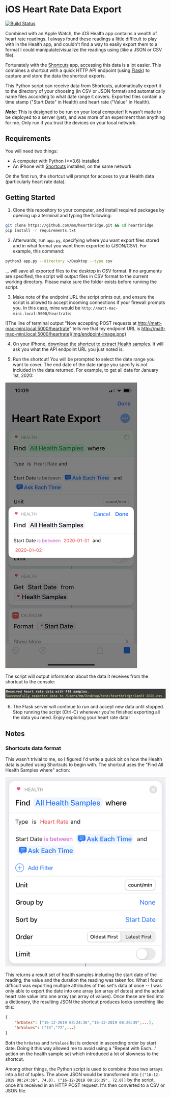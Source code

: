 # iOS Heart Rate Data Export

[![Build Status](https://travis-ci.com/mm/heartbridge.svg?token=yXBeMYKrVPs7F4WBmP1R&branch=master)](https://travis-ci.com/mm/heartbridge)

Combined with an Apple Watch, the iOS Health app contains a wealth of heart rate readings. I always found these readings a little difficult to play with in the Health app, and couldn't find a way to easily export them to a format I could manipulate/visualize the readings using (like a JSON or CSV file).

Fortunately with the [Shortcuts](https://apps.apple.com/us/app/shortcuts/id915249334) app, accessing this data is a lot easier. This combines a shortcut with a quick HTTP API endpoint (using [Flask](http://flask.palletsprojects.com/en/1.1.x/)) to capture and store the data the shortcut exports. 

This Python script can receive data from Shortcuts, automatically export it to the directory of your choosing (in CSV or JSON format) and automatically name files according to what date range it covers. Exported files contain a time stamp ("Start Date" in Health) and heart rate ("Value" in Health).

**_Note_**: This is designed to be run on your local computer! It wasn't made to be deployed to a server (yet), and was more of an experiment than anything for me. Only run if you trust the devices on your local network.

## Requirements

You will need two things:

* A computer with Python (>=3.6) installed
* An iPhone with [Shortcuts](https://apps.apple.com/us/app/shortcuts/id915249334) installed, on the same network

On the first run, the shortcut will prompt for access to your Health data (particularly heart rate data).

## Getting Started

1. Clone this repository to your computer, and install required packages by opening up a terminal and typing the following:

```bash
git clone https://github.com/mm/heartbridge.git && cd heartbridge
pip install -r requirements.txt
```

2. Afterwards, run `app.py`, specifying where you want export files stored and in what format you want them exported to (JSON/CSV). For example, this command:

```bash
python3 app.py --directory ~/Desktop --type csv
```

... will save all exported files to the desktop in CSV format. If no arguments are specified, the script will output files in CSV format to the current working directory. Please make sure the folder exists before running the script.

3. Make note of the endpoint URL the script prints out, and ensure the script is allowed to accept incoming connections if your firewall prompts you. In this case, mine would be ```http://matt-mac-mini.local:5000/heartrate```:

![The line of terminal output "Now accepting POST requests at http://matt-mac-mini.local:5000/heartrate" tells me that my endpoint URL is http://matt-mac-mini.local:5000/heartrate](img/endpoint-image.png)

4. On your iPhone, [download the shortcut to extract Health samples](https://www.icloud.com/shortcuts/2d24033f74bb493c8017e4986e6233bf). It will ask you what the API endpoint URL you just noted is.

5. Run the shortcut! You will be prompted to select the date range you want to cover. The end date of the date range you specify is not included in the data returned. For example, to get all data for January 1st, 2020:

![To select all data for January 1st, 2020, you would select a date range between January 1st and 2nd](img/shortcut-iPhone.png)

The script will output information about the data it receives from the shortcut to the console:

![Information about the data received by the script (number of samples and path of the file produced) is outputted to the console](img/script-output.png)

6. The Flask server will continue to run and accept new data until stopped. Stop running the script (Ctrl-C) whenever you're finished exporting all the data you need. Enjoy exploring your heart rate data!

## Notes

### Shortcuts data format

This wasn't trivial to me, so I figured I'd write a quick bit on how the Health data is pulled using Shortcuts to begin with. The shortcut uses the "Find All Health Samples where" action:

![A screenshot of the "Find All Health Samples where" action](img/find_action.jpeg)

This returns a result set of health samples including the start date of the reading, the value and the duration the reading was taken for. What I found difficult was exporting multiple attributes of this set's data at once -- I was only able to export the date into one array (an array of dates) and the actual heart rate value into one array (an array of values). Once these are tied into a dictionary, the resulting JSON the shortcut produces looks something like this:

```json
{
    "hrDates": ["16-12-2019 08:24:36","16-12-2019 08:26:39",...],
    "hrValues": ["74","72",...]
}
```

Both the ```hrDates``` and ```hrValues``` list is ordered in ascending order by start date. Doing it this way allowed me to avoid using a "Repeat with Each..." action on the health sample set which introduced a lot of slowness to the shortcut. 

Among other things, the Python script is used to combine those two arrays into a list of tuples. The above JSON would be transformed into ```[("16-12-2019 08:24:36", 74.0), ("16-12-2019 08:26:39", 72.0)]``` by the script, once it's received in an HTTP POST request. It's then converted to a CSV or JSON file. 